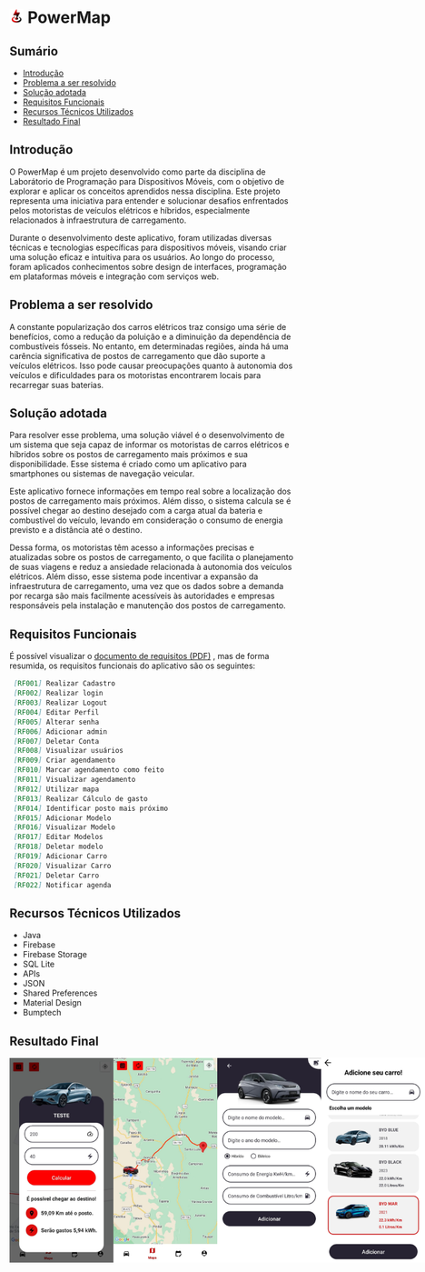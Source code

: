 # <img src="/media/logo.png" width="25px" height="25px" /> PowerMap

## Sumário

- [Introdução](#introdução)
- [Problema a ser resolvido](#problema-a-ser-resolvido)
- [Solução adotada](#solução-adotada)
- [Requisitos Funcionais](#mini-documentação--requisitos-funcionais)
- [Recursos Técnicos Utilizados](#recursos-técnicos-utilizados)
- [Resultado Final](#resultado-final--aplicação-rodando)

## Introdução
<a id="introdução"></a>

O PowerMap é um projeto desenvolvido como parte da disciplina de Laborátorio de Programação para Dispositivos Móveis, com o objetivo de explorar e aplicar os conceitos aprendidos nessa disciplina. Este projeto representa uma iniciativa para entender e solucionar desafios enfrentados pelos motoristas de veículos elétricos e híbridos, especialmente relacionados à infraestrutura de carregamento.

Durante o desenvolvimento deste aplicativo, foram utilizadas diversas técnicas e tecnologias específicas para dispositivos móveis, visando criar uma solução eficaz e intuitiva para os usuários. Ao longo do processo, foram aplicados conhecimentos sobre design de interfaces, programação em plataformas móveis e integração com serviços web.

## Problema a ser resolvido
<a id="problema-a-ser-resolvido"></a>

A constante popularização dos carros elétricos traz consigo uma série de benefícios, como a redução da poluição e a diminuição da dependência de combustíveis fósseis. No entanto, em determinadas regiões, ainda há uma carência significativa de postos de carregamento que dão suporte a veículos elétricos. Isso pode causar preocupações quanto à autonomia dos veículos e dificuldades para os motoristas encontrarem locais para recarregar suas baterias.

## Solução adotada
<a id="solução-adotada"></a>

Para resolver esse problema, uma solução viável é o desenvolvimento de um sistema que seja capaz de informar os motoristas de carros elétricos e híbridos sobre os postos de carregamento mais próximos e sua disponibilidade. Esse sistema é criado como um aplicativo para smartphones ou sistemas de navegação veicular.

Este aplicativo fornece informações em tempo real sobre a localização dos postos de carregamento mais próximos. Além disso, o sistema calcula se é possível chegar ao destino desejado com a carga atual da bateria e combustível do veículo, levando em consideração o consumo de energia previsto e a distância até o destino.

Dessa forma, os motoristas têm acesso a informações precisas e atualizadas sobre os postos de carregamento, o que facilita o planejamento de suas viagens e reduz a ansiedade relacionada à autonomia dos veículos elétricos. Além disso, esse sistema pode incentivar a expansão da infraestrutura de carregamento, uma vez que os dados sobre a demanda por recarga são mais facilmente acessíveis às autoridades e empresas responsáveis pela instalação e manutenção dos postos de carregamento.

## Requisitos Funcionais
<a id="mini-documentação--requisitos-funcionais"></a>

É possível visualizar o [documento de requisitos (PDF)](/media/DOCUMENTO_DE_REQUISITOS_Power_MAP.docx.pdf)
, mas de forma resumida, os requisitos funcionais do aplicativo são os seguintes:

```markdown
 [RF001] Realizar Cadastro
 [RF002] Realizar login
 [RF003] Realizar Logout
 [RF004] Editar Perfil
 [RF005] Alterar senha
 [RF006] Adicionar admin
 [RF007] Deletar Conta
 [RF008] Visualizar usuários
 [RF009] Criar agendamento
 [RF010] Marcar agendamento como feito
 [RF011] Visualizar agendamento
 [RF012] Utilizar mapa
 [RF013] Realizar Cálculo de gasto
 [RF014] Identificar posto mais próximo
 [RF015] Adicionar Modelo
 [RF016] Visualizar Modelo
 [RF017] Editar Modelos
 [RF018] Deletar modelo
 [RF019] Adicionar Carro
 [RF020] Visualizar Carro
 [RF021] Deletar Carro
 [RF022] Notificar agenda
```

## Recursos Técnicos Utilizados
<a id="recursos-técnicos-utilizados"></a>

- Java
- Firebase
- Firebase Storage
- SQL Lite
- APIs
- JSON
- Shared Preferences
- Material Design
- Bumptech
 
## Resultado Final  
<a id="resultado-final--aplicação-rodando"></a>

<div style="display: flex">
  <img src="/media/1.jpeg" width="200px" height="360px" />    
   <img src="/media/2.jpeg" width="200px" height="360px"  />    
  <img src="/media/3.jpeg"  width="200px"  height="360px"  />    
  <img src="/media/4.jpeg" width="200px"   height="360px"  />    
  <img src="/media/9.jpeg" width="200px"   height="360px"  />    
  <img src="/media/6.jpeg" width="200px"  height="360px"  />    
  <img src="/media/7.jpeg" width="200px"   height="360px"  />    
  <img src="/media/8.jpeg" width="200px"   height="360px"  />    
</div>
